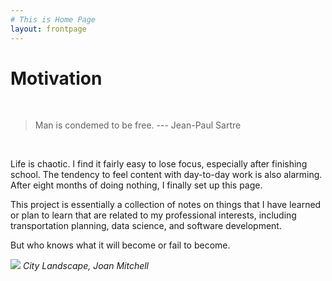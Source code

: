 ```yaml
---
# This is Home Page
layout: frontpage
---
```



# Motivation

&nbsp;

> Man is condemed to be free. --- Jean-Paul Sartre

&nbsp;


Life is chaotic. I find it fairly easy to lose focus, especially after finishing school. The tendency to feel content with day-to-day work is also alarming. After eight months of doing nothing, I finally set up this page.

This project is essentially a collection of notes on things that I have learned or plan to learn that are related to my professional interests, including transportation planning, data science, and software development. 

But who knows what it will become or fail to become.


![](http://musicclipoftheday.files.wordpress.com/2014/02/joan_mitchell_city_landscape.jpg)
_City Landscape, Joan Mitchell_